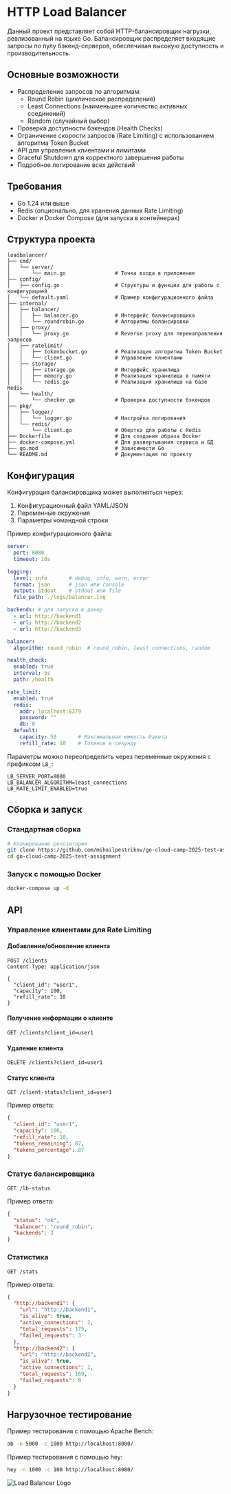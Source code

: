 # HTTP Load Balancer

Данный проект представляет собой HTTP-балансировщик нагрузки, реализованный на языке Go. Балансировщик распределяет входящие запросы по пулу бэкенд-серверов, обеспечивая высокую доступность и производительность.

## Основные возможности

- Распределение запросов по алгоритмам:
    - Round Robin (циклическое распределение)
    - Least Connections (наименьшее количество активных соединений)
    - Random (случайный выбор)
- Проверка доступности бэкендов (Health Checks)
- Ограничение скорости запросов (Rate Limiting) с использованием алгоритма Token Bucket
- API для управления клиентами и лимитами
- Graceful Shutdown для корректного завершения работы
- Подробное логирование всех действий

## Требования

- Go 1.24 или выше
- Redis (опционально, для хранения данных Rate Limiting)
- Docker и Docker Compose (для запуска в контейнерах)

## Структура проекта

```
loadbalancer/
├── cmd/
│   └── server/
│       └── main.go                # Точка входа в приложение
├── config/
│   ├── config.go                  # Структуры и функции для работы с конфигурацией
│   └── default.yaml               # Пример конфигурационного файла
├── internal/
│   ├── balancer/
│   │   ├── balancer.go            # Интерфейс балансировщика
│   │   └── roundrobin.go          # Алгоритмы балансировки
│   ├── proxy/
│   │   └── proxy.go               # Reverse proxy для перенаправления запросов
│   ├── ratelimit/
│   │   ├── tokenbucket.go         # Реализация алгоритма Token Bucket
│   │   └── client.go              # Управление клиентами
│   ├── storage/
│   │   ├── storage.go             # Интерфейс хранилища
│   │   ├── memory.go              # Реализация хранилища в памяти
│   │   └── redis.go               # Реализация хранилища на базе Redis
│   └── health/
│       └── checker.go             # Проверка доступности бэкендов
├── pkg/
│   ├── logger/
│   │   └── logger.go              # Настройка логирования
│   └── redis/
│       └── client.go              # Обертка для работы с Redis
├── Dockerfile                     # Для создания образа Docker
├── docker-compose.yml             # Для развертывания сервиса и БД
├── go.mod                         # Зависимости Go
└── README.md                      # Документация по проекту
```

## Конфигурация

Конфигурация балансировщика может выполняться через:

1. Конфигурационный файл YAML/JSON
2. Переменные окружения
3. Параметры командной строки

Пример конфигурационного файла:

```yaml
server:
  port: 8080
  timeout: 10s

logging:
  level: info       # debug, info, warn, error
  format: json      # json или console
  output: stdout    # stdout или file
  file_path: ./logs/balancer.log

backends: # для запуска в докер
  - url: http://backend1
  - url: http://backend2
  - url: http://backend3

balancer:
  algorithm: round_robin  # round_robin, least_connections, random

health_check:
  enabled: true
  interval: 5s
  path: /health

rate_limit:
  enabled: true
  redis:
    addr: localhost:6379
    password: ""
    db: 0
  default:
    capacity: 50       # Максимальная емкость бакета
    refill_rate: 10    # Токенов в секунду
```

Параметры можно переопределить через переменные окружения с префиксом `LB_`:

```
LB_SERVER_PORT=8080
LB_BALANCER_ALGORITHM=least_connections
LB_RATE_LIMIT_ENABLED=true
```

## Сборка и запуск

### Стандартная сборка

```bash
# Клонирование репозитория
git clone https://github.com/mihailpestrikov/go-cloud-camp-2025-test-assignment
cd go-cloud-camp-2025-test-assignment
```

### Запуск с помощью Docker

```bash
docker-compose up -d
```

## API

### Управление клиентами для Rate Limiting

#### Добавление/обновление клиента

```
POST /clients
Content-Type: application/json

{
  "client_id": "user1",
  "capacity": 100,
  "refill_rate": 10
}
```

#### Получение информации о клиенте

```
GET /clients?client_id=user1
```

#### Удаление клиента

```
DELETE /clients?client_id=user1
```

#### Статус клиента

```
GET /client-status?client_id=user1
```

Пример ответа:
```json
{
  "client_id": "user1",
  "capacity": 100,
  "refill_rate": 10,
  "tokens_remaining": 87,
  "tokens_percentage": 87
}
```

### Статус балансировщика

```
GET /lb-status
```

Пример ответа:
```json
{
  "status": "ok",
  "balancer": "round_robin",
  "backends": 3
}
```

### Статистика

```
GET /stats
```

Пример ответа:
```json
{
  "http://backend1": {
    "url": "http://backend1",
    "is_alive": true,
    "active_connections": 2,
    "total_requests": 175,
    "failed_requests": 3
  },
  "http://backend2": {
    "url": "http://backend2",
    "is_alive": true,
    "active_connections": 1,
    "total_requests": 169,
    "failed_requests": 0
  }
}
```

## Нагрузочное тестирование

Пример тестирования с помощью Apache Bench:

```bash
ab -n 5000 -c 1000 http://localhost:8080/
```

Пример тестирования с помощью hey:

```bash
hey -n 1000 -c 100 http://localhost:8080/
```

![Load Balancer Logo](/assets/images/lb.png)